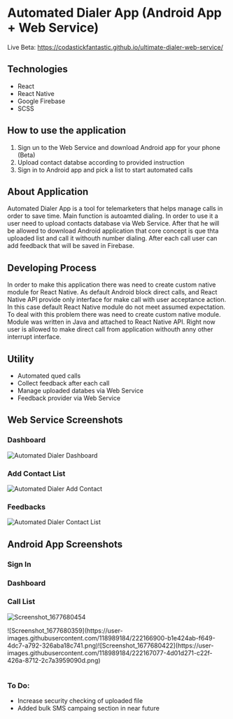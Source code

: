 # Automated Dialer App (Android App + Web Service) 

Live Beta: https://codastickfantastic.github.io/ultimate-dialer-web-service/

## Technologies
- React
- React Native
- Google Firebase
- SCSS

## How to use the application 
1. Sign un to the Web Service and download Android app for your phone (Beta)
2. Upload contact databse according to provided instruction 
3. Sign in to Android app and pick a list to start automated calls

## About Application 
Automated Dialer App is a tool for telemarketers that helps manage calls in order to save time. 
Main function is autoamted dialing. 
In order to use it a user need to upload contacts database via Web Service. 
After that he will be allowed to download Android application that core concept is que thta uploaded list and call it withouth number dialing.
After each call user can add feedback that will be saved in Firebase. 

## Developing Process
In order to make this application there was need to create custom native module for React Native. 
As default Android block direct calls, and React Native API provide only interface for make call with user acceptance action. 
In this case default React Native module do not meet assumed expectation. 
To deal with this problem there was need to create custom native module. 
Module was written in Java and attached to React Native API.
Right now user is allowed to make direct call from application withouth anny other interrupt interface. 

## Utility
 - Automated qued calls
 - Collect feedback after each call
 - Manage uploaded databes via Web Service
 - Feedback provider via Web Service
 
## Web Service Screenshots
### Dashboard
![Automated Dialer Dashboard](https://user-images.githubusercontent.com/118989184/222166074-89c2040f-939f-4a70-afbe-b1bee6894693.png)

### Add Contact List
![Automated Dialer Add Contact](https://user-images.githubusercontent.com/118989184/222166205-ff5ac488-7411-41a2-935b-5fe97ae85576.png)

### Feedbacks 
![Automated Dialer Contact List](https://user-images.githubusercontent.com/118989184/222166283-2e94f5ca-0ea7-4fd6-8046-b0b08f56669f.png)

## Android App Screenshots
### Sign In


### Dashboard


### Call List
![Screenshot_1677680454](https://user-images.githubusercontent.com/118989184/222167210-cf632974-1de2-4f7e-9c92-9393b867caf1.png)

<table>
  <tbody>
    <tr>![Screenshot_1677680359](https://user-images.githubusercontent.com/118989184/222166900-b1e424ab-f649-4dc7-a792-326aba18c741.png)</tr>
    <tr>![Screenshot_1677680422](https://user-images.githubusercontent.com/118989184/222167077-4d01d271-c22f-426a-8712-2c7a3959090d.png)</tr>
  </tbody>
</table>

### To Do: 
- Increase security checking of uploaded file 
- Added bulk SMS campaing section in near future
